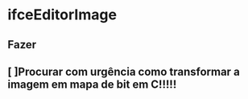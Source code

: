 # ifceEditorImage

## Fazer
## [ ]Procurar com urgência como transformar a imagem em mapa de bit em C!!!!!
